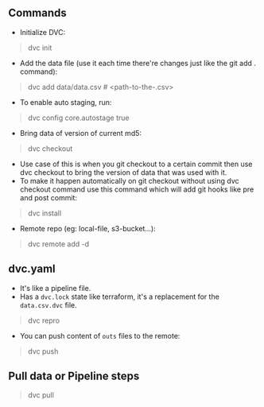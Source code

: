 ## Commands
- Initialize DVC:
>dvc init

- Add the data file (use it each time there're changes just like the git add . command):
>dvc add data/data.csv # <path-to-the-.csv>

- To enable auto staging, run:
>dvc config core.autostage true

- Bring data of version of current md5:
>dvc checkout 
- Use case of this is when you git checkout to a certain commit then use dvc checkout to bring the version of data that was used with it.
- To make it happen automatically on git checkout without using dvc checkout command use this command which will add git hooks like pre and post commit:
>dvc install


- Remote repo (eg: local-file, s3-bucket...):
>dvc remote add -d <remote-name> <remote-url-or-path>

## dvc.yaml
- It's like a pipeline file.
- Has a `dvc.lock` state like terraform, it's a replacement for the `data.csv.dvc` file.
>dvc repro
- You can push content of `outs` files to the remote:
>dvc push

## Pull data or Pipeline steps
>dvc pull